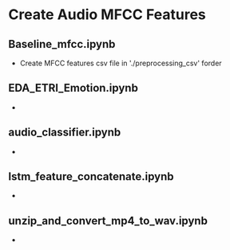 # Create Audio MFCC Features 

## Baseline_mfcc.ipynb
+ Create MFCC features csv file in './preprocessing_csv' forder

## EDA_ETRI_Emotion.ipynb
+ 

## audio_classifier.ipynb
+

## lstm_feature_concatenate.ipynb
+

## unzip_and_convert_mp4_to_wav.ipynb
+ 
